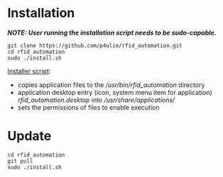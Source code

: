 # Installation

**_NOTE: User running the installation script needs to be sudo-capable._** 

```shell
git clone https://github.com/p4ulie/rfid_automation.git
cd rfid_automation
sudo ./install.sh
```

[Installer script](install.sh):
* copies application files to the _/usr/bin/rfid_automation_ directory
* application desktop entry (icon, system menu item for application) _rfid_automation.desktop_ into _/usr/share/applications/_
* sets the permissions of files to enable execution

# Update

```shell
cd rfid_automation
git pull
sudo ./install.sh
```
